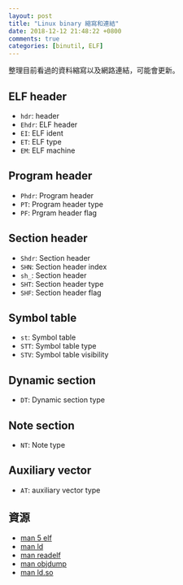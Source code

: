 ```yaml
---
layout: post
title: "Linux binary 縮寫和連結"
date: 2018-12-12 21:48:22 +0800
comments: true
categories: [binutil, ELF]
---
```

整理目前看過的資料縮寫以及網路連結，可能會更新。

## ELF header

* `hdr`: header
* `Ehdr`: ELF header
* `EI`: ELF ident
* `ET`: ELF type
* `EM`: ELF machine

## Program header

* `Phdr`: Program header
* `PT`: Program header type
* `PF`: Prgram header flag

## Section header

* `Shdr`: Section header
* `SHN`: Section header index
* `sh_`: Section header
* `SHT`: Section header type
* `SHF`: Section header flag

## Symbol table

* `st`: Symbol table
* `STT`: Symbol table type
* `STV`: Symbol table visibility

## Dynamic section

* `DT`: Dynamic section type

## Note section

* `NT`: Note type

## Auxiliary vector

* `AT`: auxiliary vector type

## 資源

* [man 5 elf](http://man7.org/linux/man-pages/man5/elf.5.html)
* [man ld](http://man7.org/linux/man-pages/man1/ld.1.html)
* [man readelf](http://man7.org/linux/man-pages/man1/readelf.1.html)
* [man objdump](http://man7.org/linux/man-pages/man1/objdump.1.html)
* [man ld.so](http://man7.org/linux/man-pages/man8/ld.so.8.html)

